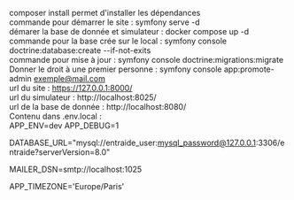 composer install permet d'installer les dépendances
<br>commande pour démarrer le site : symfony serve -d
<br>démarer la base de donnée et simulateur : docker compose up -d
<br>commande pour la base crée sur le local : symfony console doctrine:database:create --if-not-exits
<br>commande pour mise à jour : symfony console doctrine:migrations:migrate
<br>Donner le droit à une premier personne : symfony console app:promote-admin exemple@mail.com
<br>url du site : https://127.0.0.1:8000/
<br> url du simulateur : http://localhost:8025/
<br> url de la base de donnée : http://localhost:8080/
<br>Contenu dans .env.local :
<br>APP_ENV=dev
APP_DEBUG=1

DATABASE_URL="mysql://entraide_user:mysql_password@127.0.0.1:3306/entraide?serverVersion=8.0"

MAILER_DSN=smtp://localhost:1025

APP_TIMEZONE='Europe/Paris'
